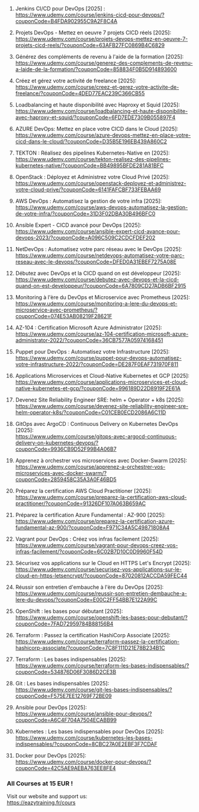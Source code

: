 1. Jenkins CI/CD pour DevOps [2025] :  
https://www.udemy.com/course/jenkins-cicd-pour-devops/?couponCode=B4FDA902955C9A2F8C4A

2. Projets DevOps - Mettez en oeuvre 7 projets CICD réels [2025]:  
https://www.udemy.com/course/projets-devops-mettez-en-oeuvre-7-projets-cicd-reels/?couponCode=63AFB27FC0869B4C6829

3. Générez des compléments de revenu à l'aide de la formation [2025]:  
https://www.udemy.com/course/generez-des-complements-de-revenu-a-laide-de-la-formation/?couponCode=858834F0B5D914893600
4. Créez et gérez votre activité de freelance [2025]:  
https://www.udemy.com/course/creez-et-gerez-votre-activite-de-freelance/?couponCode=4DED77EAC239C366CB55 

5. Loadbalancing et haute disponibilité avec Haproxy et Squid [2025]:  
https://www.udemy.com/course/loadbalancing-et-haute-disponibilite-avec-haproxy-et-squid/?couponCode=6FD7EDE7309B055897F4

6. AZURE DevOps: Mettez en place votre CICD dans le Cloud  [2025]:  
https://www.udemy.com/course/azure-devops-mettez-en-place-votre-cicd-dans-le-cloud/?couponCode=D35B5E196EB439A860C2

7. TEKTON : Réalisez des pipelines Kubernetes-Native en [2025]:  
https://www.udemy.com/course/tekton-realisez-des-pipelines-kubernetes-native/?couponCode=BB49895BFDE281A81BFC

8. OpenStack : Déployez et Administrez votre Cloud Privé [2025]:  
https://www.udemy.com/course/openstack-deployez-et-administrez-votre-cloud-prive/?couponCode=6141FAFCBF733FEBAA69

9. AWS DevOps : Automatisez la gestion de votre infra [2025]:  
https://www.udemy.com/course/aws-devops-automatisez-la-gestion-de-votre-infra/?couponCode=31D3F02DBA30B496BFC0  

10. Ansible Expert - CICD avancé pour DevOps [2025]:  
https://www.udemy.com/course/ansible-expert-cicd-avance-pour-devops-2023/?couponCode=A096C509C2CDCFDEF202

11. NetDevOps : Automatisez votre parc réseau avec le DevOps [2025]:  
https://www.udemy.com/course/netdevops-automatisez-votre-parc-reseau-avec-le-devops/?couponCode=DFED0A31EBEF7275A08E 

12. Débutez avec DevOps et la CICD quand on est développeur [2025]:  
https://www.udemy.com/course/debutez-avec-devops-et-la-cicd-quand-on-est-developpeur/?couponCode=6A7809CD27ADB6BF2915 

13. Monitoring à l'ère du DevOps et Microservice avec Prometheus [2025]:  
https://www.udemy.com/course/monitoring-a-lere-du-devops-et-microservice-avec-prometheus/?couponCode=074E53AB08219F28621F 

14. AZ-104 : Certification Microsoft Azure Administrator [2025]:  
https://www.udemy.com/course/az-104-certification-microsoft-azure-administrator-2022/?couponCode=36CB7577A05974168451

15. Puppet pour DevOps : Automatisez votre Infrastructure [2025]:  
https://www.udemy.com/course/puppet-pour-devops-automatisez-votre-infrastructure-2022/?couponCode=DE287F0EAF731970F811  

16. Applications Microservices et Cloud-Native Kubernetes et GCP [2025]:  
https://www.udemy.com/course/applications-microservices-et-cloud-native-kubernetes-et-gcp/?couponCode=996189D22D8919F2E61A 

17. Devenez Site Reliability Engineer SRE: helm + Operator + k8s [2025]:  
https://www.udemy.com/course/devenez-site-reliability-engineer-sre-helm-operator-k8s/?couponCode=C01CEB0ECD2086A6C11D 

18. GitOps avec ArgoCD : Continuous Delivery on Kubernetes DevOps [2025]:  
https://www.udemy.com/course/gitops-avec-argocd-continuous-delivery-on-kubernetes-devops/?couponCode=9936CB9D52F99B4A06B7  

19. Apprenez à orchestrer vos microservices avec Docker-Swarm [2025]:  
https://www.udemy.com/course/apprenez-a-orchestrer-vos-microservices-avec-docker-swarm/?couponCode=2859458C35A3A0F46BD5

20. Préparez la certification AWS Cloud Practitioner [2025]:  
https://www.udemy.com/course/preparez-la-certification-aws-cloud-practitioner/?couponCode=91326DF107A063B659AC 

21. Préparez la certification Azure Fundamental : AZ-900 [2025]:  
https://www.udemy.com/course/preparez-la-certification-azure-fundamental-az-900/?couponCode=F971C34A5C49871808A4  

22. Vagrant pour DevOps : Créez vos infras facilement [2025]:  
https://www.udemy.com/course/vagrant-pour-devops-creez-vos-infras-facilement/?couponCode=6C02B7D10C0D9960F54D 

23. Sécurisez vos applications sur le Cloud en HTTPS Let's Encrypt [2025]:  
https://www.udemy.com/course/securisez-vos-applications-sur-le-cloud-en-https-letsencrypt/?couponCode=87020812ACCDA59FEC44

24. Réussir son entretien d'embauche à l'ère du DevOps [2025]:  
https://www.udemy.com/course/reussir-son-entretien-dembauche-a-lere-du-devops/?couponCode=E00C2FF54BB7E122A99C 

25. OpenShift : les bases pour débutant [2025]:  
https://www.udemy.com/course/openshift-les-bases-pour-debutant/?couponCode=7FAD72959784B88156B4

26. Terraform : Passez la certification HashiCorp Associate [2025]:  
https://www.udemy.com/course/terraform-passez-la-certification-hashicorp-associate/?couponCode=7C8F111D21E78B234B1C 

27. Terraform : Les bases indispensables [2025]:  
https://www.udemy.com/course/terraform-les-bases-indispensables/?couponCode=534876D06F3086D2CE3B

28. Git : Les bases indispensables [2025]:  
https://www.udemy.com/course/git-les-bases-indispensables/?couponCode=F575E7EE12769F72BE09 

29. Ansible pour DevOps [2025]:  
https://www.udemy.com/course/ansible-pour-devops/?couponCode=A6C4F704A7504ECABB99

30. Kubernetes : Les bases indispensables pour DevOps [2025]:  
https://www.udemy.com/course/kubernetes-les-bases-indispensables/?couponCode=8CBC27A0E2EBF3F7CDAF  

31. Docker pour DevOps [2025]:  
https://www.udemy.com/course/docker-pour-devops/?couponCode=42C5AE9AEBA763EE8FE4

### All Courses at 15 EUR !  
Visit our website and support us:  
https://eazytraining.fr/cours
